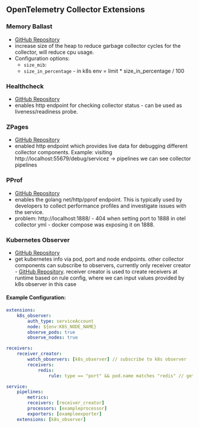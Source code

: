 ## OpenTelemetry Collector Extensions

### Memory Ballast 
- [GitHub Repository](https://github.com/open-telemetry/opentelemetry-collector/tree/main/extension/ballastextension)
- increase size of the heap to reduce garbage collector cycles for the collector, will reduce cpu usage.
- Configuration options:
  - `size_mib`:
  - `size_in_percentage` - in k8s env = limit * size_in_percentage / 100

### Healthcheck 
- [GitHub Repository](https://github.com/open-telemetry/opentelemetry-collector-contrib/tree/main/extension/healthcheckextension)
- enables http endpoint for checking collector status - can be used as liveness/readiness probe.

### ZPages 
- [GitHub Repository](https://github.com/open-telemetry/opentelemetry-collector/blob/main/extension/zpagesextension/README.md)
- enabled http endpoint which provides live data for debugging different collector components.
  Example: visiting http://localhost:55679/debug/servicez -> pipelines we can see collector pipelines

### PProf 
- [GitHub Repository](https://github.com/open-telemetry/opentelemetry-collector-contrib/tree/main/extension/pprofextension)
- enables the golang net/http/pprof endpoint. This is typically used by developers to collect performance profiles and investigate issues with the service.
- problem: http://localhost:1888/ - 404 when setting port to 1888 in otel collector yml - docker compose was exposing it on 1888.

### Kubernetes Observer 
- [GitHub Repository](https://github.com/open-telemetry/opentelemetry-collector-contrib/blob/main/extension/observer/k8sobserver/README.md)
- get kubernetes info via pod, port and node endpoints. other collector components can subscribe to observers,
  currently only receiver creator - [GitHub Repository](https://github.com/open-telemetry/opentelemetry-collector-contrib/blob/main/receiver/receivercreator/README.md).
  receiver creator is used to create receivers at runtime based on rule config, where we can input values provided by k8s observer in this case

#### Example Configuration:
```yaml
extensions:
    k8s_observer:
        auth_type: serviceAccount
        node: ${env:K8S_NODE_NAME}
        observe_pods: true
        observe_nodes: true

receivers:
    receiver_creator:
        watch_observers: [k8s_observer] // subscribe to k8s observer
        receivers:
            redis:
                rule: type == "port" && pod.name matches "redis" // gets pod name from k8s observer

service:
    pipelines:
        metrics:
        receivers: [receiver_creator]
        processors: [exampleprocessor]
        exporters: [exampleexporter]
    extensions: [k8s_observer]
